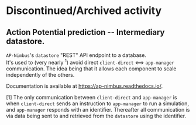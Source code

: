 # Discontinued/Archived activity

## Action Potential prediction -- Intermediary datastore.

`AP-Nimbus`'s `datastore` "REST" API endpoint to a database.  
It's used to (very nearly <sup>1</sup>) avoid direct `client-direct` <==> `app-manager`
communication. The idea being that it allows each component to scale independently of the others.

Documentation is available at https://ap-nimbus.readthedocs.io/.

[1] The only communication between `client-direct` and `app-manager` is when `client-direct` sends
    an instruction to `app-manager` to run a simulation, and `app-manager` responds with an
    identifier. Thereafter all communication is via data being sent to and retrieved from
    the `datastore` using the identifier.
